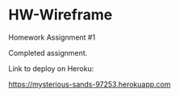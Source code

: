 # HW-Wireframe
Homework Assignment #1

Completed assignment.

Link to deploy on Heroku: 

https://mysterious-sands-97253.herokuapp.com

